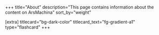 +++
title="About"
description="This page contains information about the content on ArsMachina"
sort_by="weight"

[extra]
titlecard="bg-dark-color"
titlecard_text="fg-gradient-a1"
type="flashcard"
+++